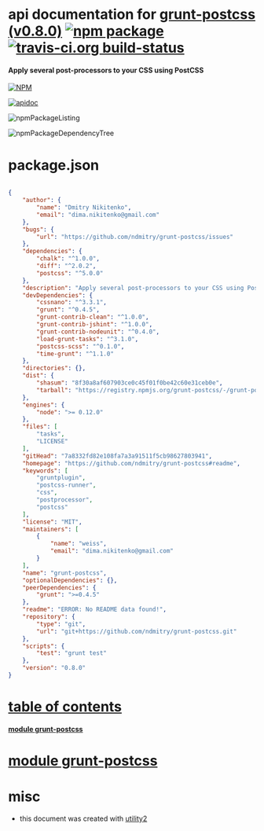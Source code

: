 # api documentation for  [grunt-postcss (v0.8.0)](https://github.com/ndmitry/grunt-postcss#readme)  [![npm package](https://img.shields.io/npm/v/npmdoc-grunt-postcss.svg?style=flat-square)](https://www.npmjs.org/package/npmdoc-grunt-postcss) [![travis-ci.org build-status](https://api.travis-ci.org/npmdoc/node-npmdoc-grunt-postcss.svg)](https://travis-ci.org/npmdoc/node-npmdoc-grunt-postcss)
#### Apply several post-processors to your CSS using PostCSS

[![NPM](https://nodei.co/npm/grunt-postcss.png?downloads=true)](https://www.npmjs.com/package/grunt-postcss)

[![apidoc](https://npmdoc.github.io/node-npmdoc-grunt-postcss/build/screenCapture.buildNpmdoc.browser._2Fhome_2Ftravis_2Fbuild_2Fnpmdoc_2Fnode-npmdoc-grunt-postcss_2Ftmp_2Fbuild_2Fapidoc.html.png)](https://npmdoc.github.io/node-npmdoc-grunt-postcss/build/apidoc.html)

![npmPackageListing](https://npmdoc.github.io/node-npmdoc-grunt-postcss/build/screenCapture.npmPackageListing.svg)

![npmPackageDependencyTree](https://npmdoc.github.io/node-npmdoc-grunt-postcss/build/screenCapture.npmPackageDependencyTree.svg)



# package.json

```json

{
    "author": {
        "name": "Dmitry Nikitenko",
        "email": "dima.nikitenko@gmail.com"
    },
    "bugs": {
        "url": "https://github.com/ndmitry/grunt-postcss/issues"
    },
    "dependencies": {
        "chalk": "^1.0.0",
        "diff": "^2.0.2",
        "postcss": "^5.0.0"
    },
    "description": "Apply several post-processors to your CSS using PostCSS",
    "devDependencies": {
        "cssnano": "^3.3.1",
        "grunt": "^0.4.5",
        "grunt-contrib-clean": "^1.0.0",
        "grunt-contrib-jshint": "^1.0.0",
        "grunt-contrib-nodeunit": "^0.4.0",
        "load-grunt-tasks": "^3.1.0",
        "postcss-scss": "^0.1.0",
        "time-grunt": "^1.1.0"
    },
    "directories": {},
    "dist": {
        "shasum": "8f30a8af607903ce0c45f01f0be42c60e31ceb0e",
        "tarball": "https://registry.npmjs.org/grunt-postcss/-/grunt-postcss-0.8.0.tgz"
    },
    "engines": {
        "node": ">= 0.12.0"
    },
    "files": [
        "tasks",
        "LICENSE"
    ],
    "gitHead": "7a8332fd82e108fa7a3a91511f5cb98627803941",
    "homepage": "https://github.com/ndmitry/grunt-postcss#readme",
    "keywords": [
        "gruntplugin",
        "postcss-runner",
        "css",
        "postprocessor",
        "postcss"
    ],
    "license": "MIT",
    "maintainers": [
        {
            "name": "weiss",
            "email": "dima.nikitenko@gmail.com"
        }
    ],
    "name": "grunt-postcss",
    "optionalDependencies": {},
    "peerDependencies": {
        "grunt": ">=0.4.5"
    },
    "readme": "ERROR: No README data found!",
    "repository": {
        "type": "git",
        "url": "git+https://github.com/ndmitry/grunt-postcss.git"
    },
    "scripts": {
        "test": "grunt test"
    },
    "version": "0.8.0"
}
```



# <a name="apidoc.tableOfContents"></a>[table of contents](#apidoc.tableOfContents)

#### [module grunt-postcss](#apidoc.module.grunt-postcss)



# <a name="apidoc.module.grunt-postcss"></a>[module grunt-postcss](#apidoc.module.grunt-postcss)



# misc
- this document was created with [utility2](https://github.com/kaizhu256/node-utility2)
